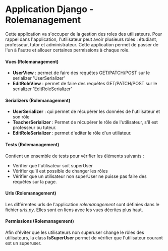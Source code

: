 # Application Django - Rolemanagement

Cette application va s'occuper de la gestion des roles des utilisateurs. Pour rappel dans l'application, l'utilisateur
peut avoir plusieurs roles : étudiant, professeur, tutor et administrateur. Cette application permet de passer de l'un à
l'autre et allouer certaines permissions à chaque role.

#### Vues (Rolemanagement)

- **UserView** : permet de faire des requêtes GET/PATCH/POST sur le serializer 'UserSerializer'
- **EditRoleView** : permet de faire des requêtes GET/PATCH/POST sur le serializer 'EditRoleSerializer'

#### Serializers (Rolemanagement)

- **UserSerializer** : qui permet de récupérer les données de l'utilisateur et son rôle
- **TeacherSerializer** : Permet de récupérer le rôle de l'utilisateur, s'il est professeur ou tuteur.
- **EditRoleSerializer** : permet d'editer le rôle d'un utiliateur.

#### Tests (Rolemanagement)

Contient un ensemble de tests pour vérifier les éléments suivants :

- Vérifier que l'utilisateur soit superUser
- Vérifier qu'il est possible de changer les rôles
- Vérifier que un utilisateur non superUser ne puisse pas faire des requêtes sur la page.


#### Urls (Rolemanagement)

Les différentes urls de l'application _rolemanagement_ sont définies dans le fichier _urls.py_. Elles sont en liens avec
les vues décrites plus haut.

#### Permissions (Rolemanagement)

Afin d'éviter que les utilisateurs non superuser change le rôles des utilisateurs, la class **IsSuperUser** permet de
vérifier que l'utilisateur courant est un superuser.